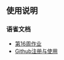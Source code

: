 ## 使用说明

### 语雀文档

- [第16周作业](https://www.yuque.com/docs/share/7086975c-39ce-43ae-941a-aa1580234585?#)
- [Github注册与使用](https://www.yuque.com/docs/share/c6cecbf8-30ed-4f6b-812c-392eb1c20b42?#)
